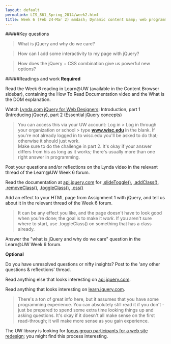 ```yaml
---
layout: default
permalink: LIS_861_Spring_2014/week2.html
title: Week 6 (Feb 24-Mar 2) &mdash; Dynamic content &amp; web programming
---
```

#####Key questions

> What is jQuery and why do we care?

> How can I add some interactivity to my page with jQuery?

> How does the jQuery + CSS combination give us powerful new options?

#####Readings and work
__Required__

Read the Week 6 reading in Learn@UW (available in the Content Browser sidebar), 
containing the How To Read Documentation video and the What is the DOM explanation.

Watch [Lynda.com jQuery for Web Designers](http://www.lynda.com/jQuery-tutorials/jQuery-Web-Designers/144204-2.html): 
Introduction, part 1 (Introducing jQuery), part 2 (Essential jQuery concepts)

> You can access this via your UW account: Log in > Log in through your
> organization or school > type __www.wisc.edu__ in the blank. If you're not
> already logged in to wisc.edu you'll be asked to do that; otherwise it should
> just work.  
> Make sure to do the challenge in part 2. It's okay if your answer differs from
> his as long as it works; there's usually more than one right answer in 
> programming.

Post your questions and/or reflections on the Lynda video in the relevant thread
of the Learn@UW Week 6 forum.

Read the documentation at [api.jquery.com](http://api.jquery.com) for [.slideToggle()](http://api.jquery.com/slideToggle/),
[.addClass()](http://api.jquery.com/addClass/), [.removeClass()](http://api.jquery.com/removeClass/),
[.toggleClass()](http://api.jquery.com/toggleClass/), [.css()](http://api.jquery.com/css/)

Add an effect to your HTML page from Assignment 1 with jQuery, and tell us
about it in the relevant thread of the Week 6 forum.

> It can be any effect you like, and the page doesn't have to look good when
> you're done; the goal is to make it _work_.  If you aren't sure where to start, 
> use .toggleClass() on something that has a class already.

Answer the "what is jQuery and why do we care" question in the Learn@UW Week 6
forum.

__Optional__

Do you have unresolved questions or nifty insights?  Post to the 'any other 
questions & reflections' thread.

Read anything else that looks interesting on [api.jquery.com](http://api.jquery.com).

Read anything that looks interesting on [learn.jquery.com](http://learn.jquery.com).

> There's a ton of great info here, but it assumes that you have some programming
> experience. You can absolutely still read it if you don't - just be prepared to
> spend some extra time looking things up and asking questions. It's okay if it
> doesn't all make sense on the first read-through; it will make more sense as
> you gain experience.

The UW library is looking for [focus group participants for a web site
redesign](http://library.wisc.edu/mail/surveyrequest.shtml); you might find this 
process interesting.
